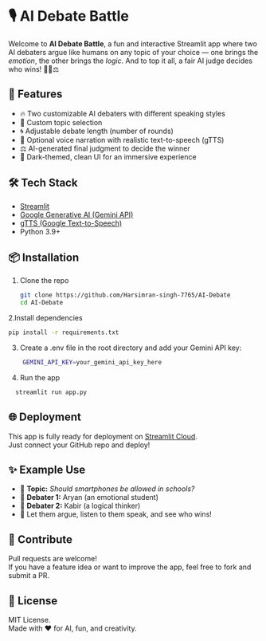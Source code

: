 # 🎙️ AI Debate Battle

Welcome to **AI Debate Battle**, a fun and interactive Streamlit app where two AI debaters argue like humans on any topic of your choice — one brings the *emotion*, the other brings the *logic*. And to top it all, a fair AI judge decides who wins! 🧠🔥⚖️

## 🚀 Features

- 🔥 Two customizable AI debaters with different speaking styles  
- 🎯 Custom topic selection  
- 🌀 Adjustable debate length (number of rounds)  
- 🎤 Optional voice narration with realistic text-to-speech (gTTS)  
- ⚖️ AI-generated final judgment to decide the winner  
- 🎨 Dark-themed, clean UI for an immersive experience  

## 🛠️ Tech Stack

- [Streamlit](https://streamlit.io/)
- [Google Generative AI (Gemini API)](https://ai.google.dev/)
- [gTTS (Google Text-to-Speech)](https://pypi.org/project/gTTS/)
- Python 3.9+

## 📦 Installation

1. Clone the repo  
   ```bash
   git clone https://github.com/Harsimran-singh-7765/AI-Debate
   cd AI-Debate
   ```
  
2.Install dependencies
  ```bash
  pip install -r requirements.txt
```
3. Create a .env file in the root directory and add your Gemini API key:
  ```bash
      GEMINI_API_KEY=your_gemini_api_key_here

 ```
4. Run the app
  ```bash
    streamlit run app.py
```


## 🌐 Deployment

This app is fully ready for deployment on [Streamlit Cloud](https://streamlit.io/cloud).  
Just connect your GitHub repo and deploy!

## ✨ Example Use

- 🏫 **Topic:** *Should smartphones be allowed in schools?*  
- 👤 **Debater 1:** Aryan (an emotional student)  
- 👤 **Debater 2:** Kabir (a logical thinker)  
- 💬 Let them argue, listen to them speak, and see who wins!

## 🤝 Contribute

Pull requests are welcome!  
If you have a feature idea or want to improve the app, feel free to fork and submit a PR.

## 📄 License

MIT License.  
Made with ❤️ for AI, fun, and creativity.

